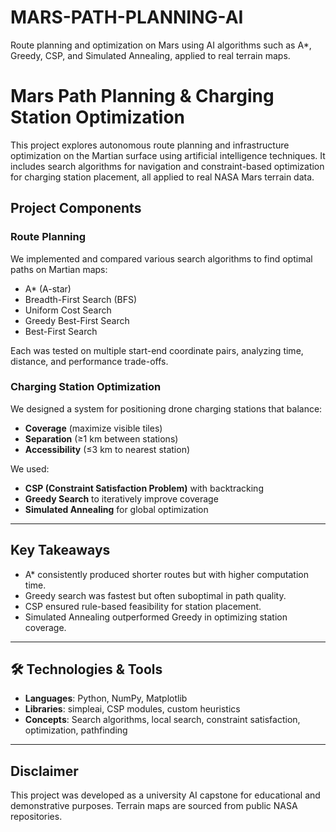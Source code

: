 # MARS-PATH-PLANNING-AI
Route planning and optimization on Mars using AI algorithms such as A*, Greedy, CSP, and Simulated Annealing, applied to real terrain maps.

# Mars Path Planning & Charging Station Optimization 

This project explores autonomous route planning and infrastructure optimization on the Martian surface using artificial intelligence techniques. It includes search algorithms for navigation and constraint-based optimization for charging station placement, all applied to real NASA Mars terrain data.

## Project Components

### Route Planning
We implemented and compared various search algorithms to find optimal paths on Martian maps:
- A* (A-star)
- Breadth-First Search (BFS)
- Uniform Cost Search
- Greedy Best-First Search
- Best-First Search

Each was tested on multiple start-end coordinate pairs, analyzing time, distance, and performance trade-offs.

### Charging Station Optimization
We designed a system for positioning drone charging stations that balance:
- **Coverage** (maximize visible tiles)
- **Separation** (≥1 km between stations)
- **Accessibility** (≤3 km to nearest station)

We used:
- **CSP (Constraint Satisfaction Problem)** with backtracking
- **Greedy Search** to iteratively improve coverage
- **Simulated Annealing** for global optimization

---

## Key Takeaways

- A* consistently produced shorter routes but with higher computation time.
- Greedy search was fastest but often suboptimal in path quality.
- CSP ensured rule-based feasibility for station placement.
- Simulated Annealing outperformed Greedy in optimizing station coverage.

---

## 🛠 Technologies & Tools

- **Languages**: Python, NumPy, Matplotlib
- **Libraries**: simpleai, CSP modules, custom heuristics
- **Concepts**: Search algorithms, local search, constraint satisfaction, optimization, pathfinding

---


## Disclaimer

This project was developed as a university AI capstone for educational and demonstrative purposes. Terrain maps are sourced from public NASA repositories.

